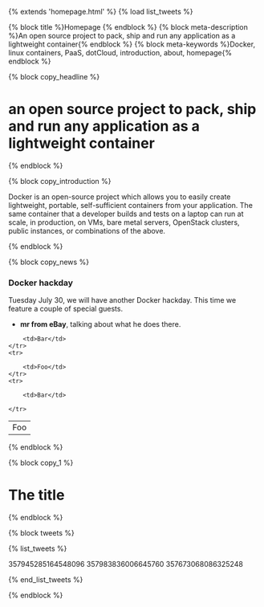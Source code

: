 {% extends 'homepage.html' %}
{% load list_tweets %}

{% block title %}Homepage {% endblock %}
{% block meta-description %}An open source project to pack, ship and run any application as a lightweight container{% endblock %}
{% block meta-keywords %}Docker, linux containers, PaaS, dotCloud, introduction, about, homepage{% endblock %}

{% block copy_headline %}

# an open source project to pack, ship and run any application as a lightweight container #

{% endblock %}


{% block copy_introduction %}

Docker is an open-source project which allows you to easily create lightweight, portable, self-sufficient containers
    from your application. The same container that a developer builds and tests on a laptop can run at scale, in
    production, on VMs, bare metal servers, OpenStack clusters, public instances, or combinations of the above.

{% endblock %}


{% block copy_news %}

### Docker hackday ###
Tuesday July 30, we will have another Docker hackday. This time we feature a couple of special guests.

* **mr from eBay**, talking about what he does there.


<table>
    <tr>
        <td>Foo</td>
    </tr>
    <tr>

        <td>Bar</td>
    </tr>
    <tr>

        <td>Foo</td>
    </tr>
    <tr>

        <td>Bar</td>

    </tr>
</table>


{% endblock %}


{% block copy_1 %}

# The title #

{% endblock %}


{% block tweets %}


{% list_tweets %}

357945285164548096
357983836006645760
357673068086325248

{% end_list_tweets %}

{% endblock %}


